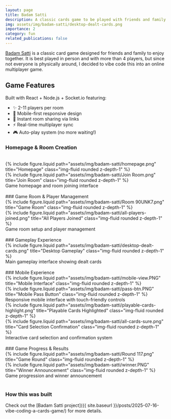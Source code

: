 ```yaml
---
layout: page
title: Badam Satti
description: A classic cards game to be played with friends and family
img: assets/img/badam-satti/desktop-dealt-cards.png
importance: 2
category: fun
related_publications: false
---
```


[Badam Satti](https://badam7.aakashb.xyz/) is a classic card game designed for friends and family to enjoy together. It is best played in person and with more than 4 players, but since not everyone is physically around, I decided to vibe code this into an online multiplayer game.
<br>

## Game Features

Built with React + Node.js + Socket.io featuring: <br/>

- ✨ 2-11 players per room
- 📱 Mobile-first responsive design
- 🔗 Instant room sharing via links
- ⚡ Real-time multiplayer sync
- 🎮 Auto-play system (no more waiting!)

### Homepage & Room Creation

<br/>
<div class="row">
    <div class="col-sm mt-3 mt-md-0">
        {% include figure.liquid path="assets/img/badam-satti/homepage.png" title="Homepage" class="img-fluid rounded z-depth-1" %}
    </div>
    <div class="col-sm mt-3 mt-md-0">
        {% include figure.liquid path="assets/img/badam-satti/Join Room.png" title="Join Room" class="img-fluid rounded z-depth-1" %}
    </div>
</div>
<div class="caption">
    Game homepage and room joining interface
</div>
<br/>
### Game Room & Player Management
<div class="row">
    <div class="col-sm mt-3 mt-md-0">
        {% include figure.liquid path="assets/img/badam-satti/Room 90UNK7.png" title="Game Room" class="img-fluid rounded z-depth-1" %}
    </div>
    <div class="col-sm mt-3 mt-md-0">
        {% include figure.liquid path="assets/img/badam-satti/all-players-joined.png" title="All Players Joined" class="img-fluid rounded z-depth-1" %}
    </div>
</div>
<div class="caption">
    Game room setup and player management
</div>
<br/>
### Gameplay Experience
<div class="row">
    <div class="col-sm mt-3 mt-md-0">
        {% include figure.liquid path="assets/img/badam-satti/desktop-dealt-cards.png" title="Desktop Gameplay" class="img-fluid rounded z-depth-1" %}
    </div>
</div>
<div class="caption">
    Main gameplay interface showing dealt cards
</div>
<br/>
### Mobile Experience
<div class="row">
    <div class="col-sm mt-3 mt-md-0">
        {% include figure.liquid path="assets/img/badam-satti/mobile-view.PNG" title="Mobile Interface" class="img-fluid rounded z-depth-1" %}
    </div>
    <div class="col-sm mt-3 mt-md-0">
        {% include figure.liquid path="assets/img/badam-satti/pass-btn.PNG" title="Mobile Pass Button" class="img-fluid rounded z-depth-1" %}
    </div>
</div>
<div class="caption">
    Responsive mobile interface with touch-friendly controls
</div>
<div class="row">
    <div class="col-sm mt-3 mt-md-0">
        {% include figure.liquid path="assets/img/badam-satti/playable-cards-highlight.png" title="Playable Cards Highlighted" class="img-fluid rounded z-depth-1" %}
    </div>
    <div class="col-sm mt-3 mt-md-0">
        {% include figure.liquid path="assets/img/badam-satti/all-cards-sure.png" title="Card Selection Confirmation" class="img-fluid rounded z-depth-1" %}
    </div>
</div>
<div class="caption">
    Interactive card selection and confirmation system
</div>
<br/>
### Game Progress & Results
<div class="row">
    <div class="col-sm mt-3 mt-md-0">
        {% include figure.liquid path="assets/img/badam-satti/Round 117.png" title="Game Round" class="img-fluid rounded z-depth-1" %}
    </div>
    <div class="col-sm mt-3 mt-md-0">
        {% include figure.liquid path="assets/img/badam-satti/winner.PNG" title="Winner Announcement" class="img-fluid rounded z-depth-1" %}
    </div>
</div>
<div class="caption">
    Game progression and winner announcement
</div>
<br/>

### How this was built

Check out the [Badam Satti project]({{ site.baseurl }}/posts/2025-07-16-vibe-coding-a-cards-game/) for more details.
